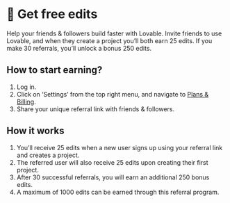 # :gift: Get free edits

Help your friends & followers build faster with Lovable. Invite friends to use Lovable, and when they create a project you’ll both earn 25 edits. If you make 30 referrals, you’ll unlock a bonus 250 edits.

## How to start earning?

1. Log in.
2. Click on ‘Settings’ from the top right menu, and navigate to [Plans & Billing](https://gptengineer.app/settings/plans).
3. Share your unique referral link with friends & followers.

## How it works

1. You’ll receive 25 edits when a new user signs up using your referral link and creates a project.
2. The referred user will also receive 25 edits upon creating their first project.
3. After 30 successful referrals, you will earn an additional 250 bonus edits.
4. A maximum of 1000 edits can be earned through this referral program.
